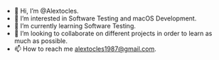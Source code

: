 - 👋 Hi, I’m @Alextocles.
- 👀 I’m interested in Software Testing and macOS Development.
- 🌱 I’m currently learning Software Testing.
- 💞️ I’m looking to collaborate on different projects in order to learn as much as possible.
- 📫 How to reach me alextocles1987@gmail.com.

<!---
Alextocles/Alextocles is a ✨ special ✨ repository because its `README.md` (this file) appears on your GitHub profile.
You can click the Preview link to take a look at your changes.
--->
